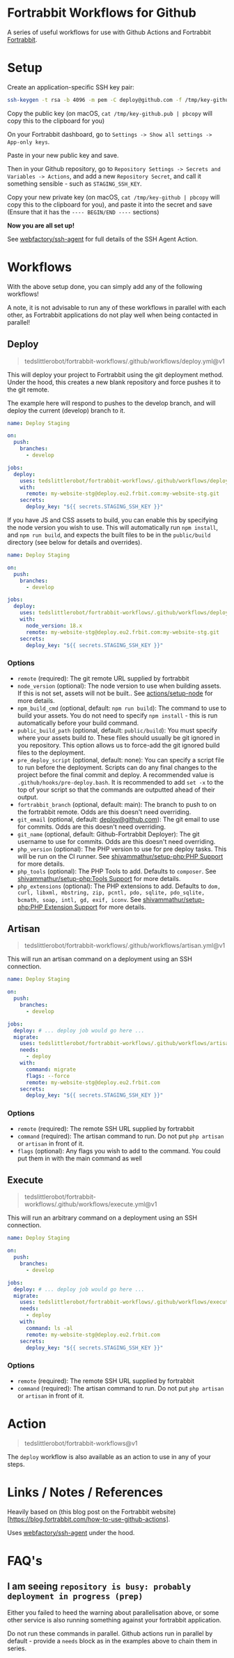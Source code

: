 Fortrabbit Workflows for Github
===============================

A series of useful workflows for use with Github Actions and Fortrabbit [Fortrabbit](https://fortrabbit.com/).

# Setup

Create an application-specific SSH key pair:

```bash
ssh-keygen -t rsa -b 4096 -m pem -C deploy@github.com -f /tmp/key-github
```

Copy the public key (on macOS, `cat /tmp/key-github.pub | pbcopy` will copy this to the clipboard for you)

On your Fortrabbit dashboard, go to `Settings -> Show all settings -> App-only keys`.

Paste in your new public key and save.

Then in your Github repository, go to `Repository Settings -> Secrets and Variables -> Actions`, and add a new `Repository Secret`, and call it something sensible - such as `STAGING_SSH_KEY`.

Copy your new private key (on macOS, `cat /tmp/key-github | pbcopy` will copy this to the clipboard for you), and paste it into the secret and save (Ensure that it has the `---- BEGIN/END ----` sections)

**Now you are all set up!**

See [webfactory/ssh-agent](https://github.com/webfactory/ssh-agent) for full details of the SSH Agent Action.

# Workflows

With the above setup done, you can simply add any of the following workflows!

A note, it is not advisable to run any of these workflows in parallel with each other, as Fortrabbit applications do not play well when being contacted in parallel!

## Deploy

> tedslittlerobot/fortrabbit-workflows/.github/workflows/deploy.yml@v1

This will deploy your project to Fortrabbit using the git deployment method. Under the hood, this creates a new blank repository and force pushes it to the git remote.

The example here will respond to pushes to the develop branch, and will deploy the current (develop) branch to it.

```yaml
name: Deploy Staging

on:
  push:
    branches:
      - develop

jobs:
  deploy:
    uses: tedslittlerobot/fortrabbit-workflows/.github/workflows/deploy.yml@v1
    with:
      remote: my-website-stg@deploy.eu2.frbit.com:my-website-stg.git
    secrets:
      deploy_key: "${{ secrets.STAGING_SSH_KEY }}"
```

If you have JS and CSS assets to build, you can enable this by specifying the node version you wish to use. This will automatically run `npm install`, and `npm run build`, and expects the built files to be in the `public/build` directory (see below for details and overrides).

```yaml
name: Deploy Staging

on:
  push:
    branches:
      - develop

jobs:
  deploy:
    uses: tedslittlerobot/fortrabbit-workflows/.github/workflows/deploy.yml@v1
    with:
      node_version: 18.x
      remote: my-website-stg@deploy.eu2.frbit.com:my-website-stg.git
    secrets:
      deploy_key: "${{ secrets.STAGING_SSH_KEY }}"
```

### Options

- `remote` (required): The git remote URL supplied by fortrabbit
- `node_version` (optional): The node version to use when building assets. If this is not set, assets will not be built.. See [actions/setup-node](https://github.com/actions/setup-node) for more details.
- `npm_build_cmd` (optional, default: `npm run build`): The command to use to build your assets. You do not need to specify `npm install` - this is run automatically before your build command.
- `public_build_path` (optional, default: `public/build`): You must specify where your assets build _to_. These files should usually be git ignored in you repository. This option allows us to force-add the git ignored build files to the deployment.
- `pre_deploy_script` (optional, default: none): You can specify a script file to run before the deployment. Scripts can do any final changes to the project before the final commit and deploy. A recommended value is `.github/hooks/pre-deploy.bash`. It is recommended to add `set -x` to the top of your script so that the commands are outputted ahead of their output.
- `fortrabbit_branch` (optional, default: main): The branch to push to on the fortrabbit remote. Odds are this doesn't need overriding.
- `git_email` (optional, default: deploy@github.com): The git email to use for commits. Odds are this doesn't need overriding.
- `git_name` (optional, default: Github-Fortrabbit Deployer): The git username to use for commits. Odds are this doesn't need overriding.
- `php_version` (optional): The PHP version to use for pre deploy tasks. This will be run on the CI runner. See [shivammathur/setup-php:PHP Support](https://github.com/marketplace/actions/setup-php-action#tada-php-support) for more details.
- `php_tools` (optional): The PHP Tools to add. Defaults to `composer`. See [shivammathur/setup-php:Tools Support](https://github.com/marketplace/actions/setup-php-action#wrench-tools-support) for more details.
- `php_extensions` (optional): The PHP extensions to add. Defaults to `dom, curl, libxml, mbstring, zip, pcntl, pdo, sqlite, pdo_sqlite, bcmath, soap, intl, gd, exif, iconv`. See [shivammathur/setup-php:PHP Extension Support](https://github.com/marketplace/actions/setup-php-action#heavy_plus_sign-php-extension-support) for more details.

## Artisan

> tedslittlerobot/fortrabbit-workflows/.github/workflows/artisan.yml@v1

This will run an artisan command on a deployment using an SSH connection.

```yaml
name: Deploy Staging

on:
  push:
    branches:
      - develop

jobs:
  deploy: # ... deploy job would go here ...
  migrate:
    uses: tedslittlerobot/fortrabbit-workflows/.github/workflows/artisan.yml@v1
    needs:
      - deploy
    with:
      command: migrate
      flags: --force
      remote: my-website-stg@deploy.eu2.frbit.com
    secrets:
      deploy_key: "${{ secrets.STAGING_SSH_KEY }}"
```

### Options

- `remote` (required): The remote SSH URL supplied by fortrabbit
- `command` (required): The artisan command to run. Do not put `php artisan` or `artisan` in front of it.
- `flags` (optional): Any flags you wish to add to the command. You could put them in with the main command as well

## Execute

> tedslittlerobot/fortrabbit-workflows/.github/workflows/execute.yml@v1

This will run an arbitrary command on a deployment using an SSH connection.

```yaml
name: Deploy Staging

on:
  push:
    branches:
      - develop

jobs:
  deploy: # ... deploy job would go here ...
  migrate:
    uses: tedslittlerobot/fortrabbit-workflows/.github/workflows/execute.yml@v1
    needs:
      - deploy
    with:
      command: ls -al
      remote: my-website-stg@deploy.eu2.frbit.com
    secrets:
      deploy_key: "${{ secrets.STAGING_SSH_KEY }}"
```

### Options

- `remote` (required): The remote SSH URL supplied by fortrabbit
- `command` (required): The artisan command to run. Do not put `php artisan` or `artisan` in front of it.

# Action

> tedslittlerobot/fortrabbit-workflows@v1

The `deploy` workflow is also available as an action to use in any of your steps.

# Links / Notes / References

Heavily based on (this blog post on the Fortrabbit website)[https://blog.fortrabbit.com/how-to-use-github-actions].

Uses [webfactory/ssh-agent](https://github.com/webfactory/ssh-agent) under the hood.

# FAQ's

## I am seeing `repository is busy: probably deployment in progress (prep)`

Either you failed to heed the warning about parallelisation above, or some other service is also running something against your fortrabbit application.

Do not run these commands in parallel. Github actions run in parallel by default - provide a `needs` block as in the examples above to chain them in series.

